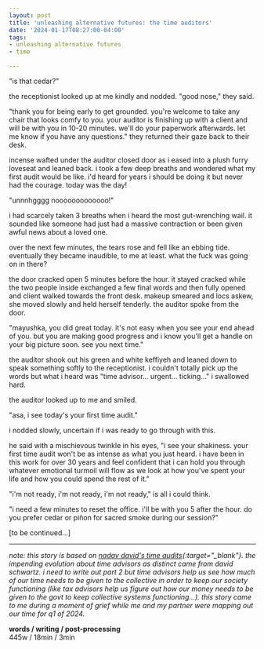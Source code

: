 ```yaml
---
layout: post
title: 'unleashing alternative futures: the time auditors'
date: '2024-01-17T08:27:00-04:00'
tags:
- unleashing alternative futures
- time

--- 
```



"is that cedar?" 

the receptionist looked up at me kindly and nodded. "good nose," they said. 

"thank you for being early to get grounded. you're welcome to take any chair that looks comfy to you. your auditor is finishing up with a client and will be with you in 10-20 minutes. we'll do your paperwork afterwards. let me know if you have any questions." they returned their gaze back to their desk. 

incense wafted under the auditor closed door as i eased into a plush furry loveseat and leaned back. i took a few deep breaths and wondered what my first audit would be like. i'd heard for years i should be doing it but never had the courage. today was the day! 

"unnnhgggg nooooooooooooo!"

i had scarcely taken 3 breaths when i heard the most gut-wrenching wail. it sounded like someone had just had a massive contraction or been given awful news about a loved one. 

over the next few minutes, the tears rose and fell like an ebbing tide.  eventually they became inaudible, to me at least. what the fuck was going on in there? 

the door cracked open 5 minutes before the hour. it stayed cracked while the two people inside exchanged a few final words and then fully opened and client walked towards the front desk. makeup smeared and locs askew, she moved slowly and held herself tenderly. the auditor spoke from the door. 

"mayushka, you did great today. it's not easy when you see your end  ahead of you. but you are making good progress and i know you'll get a handle on your big picture soon. see you next time." 

the auditor shook out his green and white keffiyeh and leaned down to speak something softly to the receptionist. i couldn't totally pick up the words but what i heard was "time advisor... urgent... ticking..." i swallowed hard. 

the auditor looked up to me and smiled. 

"asa, i see today's your first time audit." 

i nodded slowly, uncertain if i was ready to go through with this. 

he said with a mischievous twinkle in his eyes, "i see your shakiness. your first time audit won't be as intense as what you just heard. i have been in this work for over 30 years and feel confident that i can hold you through whatever emotional turmoil will flow as we look at how you've spent your life and how you could spend the rest of it." 

"i'm not ready, i'm not ready, i'm not ready," is all i could think. 

"i need a few minutes to reset the office. i'll be with you 5 after the hour. do you prefer cedar or piñon for sacred smoke during our session?" 

[to be continued...]

---

*note: this story is based on [nadav david's time audits](http://lqb2.co/blog//2021/01/13/nadavs-calendar-time-audit/){:target="_blank"}. the impending evolution about time advisors as distinct came from david schwartz. i need to write out part 2 but time advisors help us see how much of our time needs to be given to the collective in order to keep our society functioning (like tax advisors help us figure out how our money needs to be given to the govt to keep collective systems functioning...). this story came to me during a moment of grief while me and my partner were mapping out our time for q1 of 2024.*

<!-- hyperlink bank -->


<!-- &#042; = asterisk -->
<!-- &#039; = single quote '-->

**words / writing / post-processing**  
445w / 18min / 3min